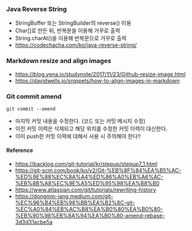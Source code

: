 ### Java Reverse String
- StringBuffer 또는 StringBuilder의 reverse() 이용
- Char[]로 만든 뒤, 반복문을 이용해 거꾸로 출력
- String.charAt()을 이용해 반복문으로 거꾸로 출력
- https://codechacha.com/ko/java-reverse-string/

### Markdown resize and align images
- https://blog.yena.io/studynote/2017/11/23/Github-resize-image.html
- https://davidwells.io/snippets/how-to-align-images-in-markdown

### Git commit amend
```
git commit --amend
```
- 마지막 커밋 내용을 수정한다. (코드 또는 커밋 메시지 수정)
- 이전 커밋 이력은 삭제되고 해당 위치를 수정한 커밋 이력이 대신한다.
- 이미 push한 커밋 이력에 대해서 사용 시 주의해야 한다!!
#### Reference
- https://backlog.com/git-tutorial/kr/stepup/stepup7_1.html
- https://git-scm.com/book/ko/v2/Git-%EB%8F%84%EA%B5%AC-%ED%9E%88%EC%8A%A4%ED%86%A0%EB%A6%AC-%EB%8B%A8%EC%9E%A5%ED%95%98%EA%B8%B0
- https://www.atlassian.com/git/tutorials/rewriting-history
- https://dongmin-jang.medium.com/git-%EC%96%B4%EB%96%BB%EA%B2%8C-git-%EC%A0%84%EB%AC%B8%EA%B0%80%EA%B0%80-%EB%90%98%EB%8A%94%EA%B0%80-amend-rebase-3d3d31acbe5a